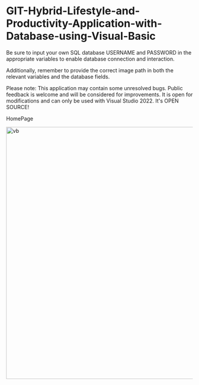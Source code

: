 # GIT-Hybrid-Lifestyle-and-Productivity-Application-with-Database-using-Visual-Basic
Be sure to input your own SQL database USERNAME and PASSWORD in the appropriate variables to enable database connection and interaction.

Additionally, remember to provide the correct image path in both the relevant variables and the database fields.

Please note: This application may contain some unresolved bugs. Public feedback is welcome and will be considered for improvements. It is open for modifications and can only be used with Visual Studio 2022. It's OPEN SOURCE!

HomePage

<img width="680" alt="vb" src="https://github.com/user-attachments/assets/e26f3f77-d1d0-4cc9-a3e5-de4916537333">

